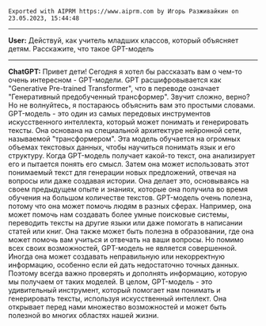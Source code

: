 
```
Exported with AIPRM https://www.aiprm.com by Игорь Разживайкин on 23.05.2023, 15:44:48
```

---


**User:**
Действуй, как учитель младших классов, который объясняет детям. Расскажите, что такое GPT-модель


---

**ChatGPT:**
Привет дети! Сегодня я хотел бы рассказать вам о чем-то очень интересном - GPT-модели. GPT расшифровывается как "Generative Pre-trained Transformer", что в переводе означает "Генеративный предобученный трансформер". Звучит сложно, верно? Но не волнуйтесь, я постараюсь объяснить вам это простыми словами.
GPT-модель - это один из самых передовых инструментов искусственного интеллекта, который может понимать и генерировать тексты. Она основана на специальной архитектуре нейронной сети, называемой "трансформером". Эта модель обучается на огромных объемах текстовых данных, чтобы научиться понимать язык и его структуру.
Когда GPT-модель получает какой-то текст, она анализирует его и пытается понять его смысл. Затем она может использовать этот понимаемый текст для генерации новых предложений, отвечая на вопросы или даже создавая истории. Она делает это, основываясь на своем предыдущем опыте и знаниях, которые она получила во время обучения на большом количестве текстов.
GPT-модель очень полезна, потому что она может помочь людям в разных сферах. Например, она может помочь нам создавать более умные поисковые системы, переводить тексты на другие языки или даже помогать в написании статей или книг. Она также может быть полезна в образовании, где она может помочь вам учиться и отвечать на ваши вопросы.
Но помимо всех своих возможностей, GPT-модель не является совершенной. Иногда она может создавать неправильную или некорректную информацию, особенно если ей дать недостаточно точных данных. Поэтому всегда важно проверять и дополнять информацию, которую мы получаем от таких моделей.
В целом, GPT-модель - это удивительный инструмент, который помогает нам понимать и генерировать тексты, используя искусственный интеллект. Она открывает перед нами множество возможностей и может быть полезной во многих областях нашей жизни.